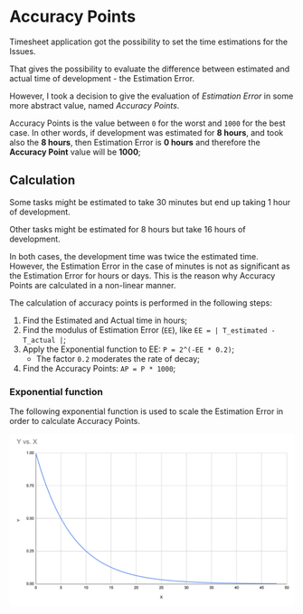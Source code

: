 # Accuracy Points

Timesheet application got the possibility to set the time estimations for the Issues. 

That gives the possibility to evaluate the difference between estimated and actual time of development - the Estimation Error.

However, I took a decision to give the evaluation of _Estimation Error_ in some more abstract value, named _Accuracy Points_.

Accuracy Points is the value between `0` for the worst and `1000` for the best case. In other words, if development was estimated for **8 hours**, and took also the **8 hours**, then Estimation Error is **0 hours** and therefore the **Accuracy Point** value will be **1000**;

## Calculation

Some tasks might be estimated to take 30 minutes but end up taking 1 hour of development.

Other tasks might be estimated for 8 hours but take 16 hours of development.

In both cases, the development time was twice the estimated time. However, the Estimation Error in the case of minutes is not as significant as the Estimation Error for hours or days. This is the reason why Accuracy Points are calculated in a non-linear manner.

The calculation of accuracy points is performed in the following steps:

1. Find the Estimated and Actual time in hours;
2. Find the modulus of Estimation Error (`EE`), like `EE = | T_estimated - T_actual |`;
3. Apply the Exponential function to EE: `P = 2^(-EE * 0.2)`;
    - The factor `0.2` moderates the rate of decay;
4. Find the Accuracy Points: `AP = P * 1000`;

### Exponential function

The following exponential function is used to scale the Estimation Error in order to calculate Accuracy Points.

<img src="./exponential_function.png" alt="The graph of Exponential Function">
